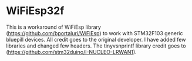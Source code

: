 # WiFiEsp32f
This is a workaround of WiFiEsp library (https://github.com/bportaluri/WiFiEsp) to work with STM32F103 generic bluepill devices. All credit goes to the original developer. I have added few libraries and changed few headers. The tinyvsnprintf library credit goes to (https://github.com/stm32duino/I-NUCLEO-LRWAN1).
